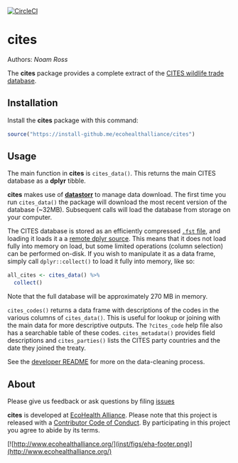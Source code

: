 
<!-- README.md is generated from README.Rmd. Please edit that file -->

[![CircleCI](https://circleci.com/gh/ecohealthalliance/cites.svg?style=shield)](https://circleci.com/gh/ecohealthalliance/cites)

# cites

Authors: *Noam Ross*

The **cites** package provides a complete extract of the [CITES wildlife
trade database](https://trade.cites.org/).

## Installation

Install the **cites** package with this command:

``` r
source("https://install-github.me/ecohealthalliance/cites")
```

## Usage

The main function in **cites** is `cites_data()`. This returns the main
CITES database as a **dplyr** tibble.

**cites** makes use of
[**datastorr**](https://github.com/ropenscilabs/datastorr) to manage
data download. The first time you run `cites_data()` the package will
download the most recent version of the database (~32MB). Subsequent
calls will load the database from storage on your computer.

The CITES database is stored as an efficiently compressed [`.fst`
file](https://github.com/fstpackage/fst), and loading it loads it a a
[remote dplyr source](https://github.com/krlmlr/fstplyr). This means
that it does not load fully into memory on load, but some limited operations
(column selection) can be performed on-disk. If you wish to manipulate it as a data frame,
simply call `dplyr::collect()` to load it fully into memory, like so:

``` r
all_cites <- cites_data() %>% 
  collect()
```

Note that the full database will be approximately 270 MB in memory.

`cites_codes()` returns a data frame with descriptions of the codes in
the various columns of `cites_data()`. This is useful for lookup or
joining with the main data for more descriptive outputs. The
`?cites_code` help file also has a searchable table of these codes.
`cites_metadata()` provides field descriptions and `cites_parties()`
lists the CITES party countries and the date they joined the treaty.

See the [developer
README](https://github.com/ecohealthalliance/cites/tree/master/data-raw/README.md)
for more on the data-cleaning process.

## About

Please give us feedback or ask questions by filing
[issues](https://github.com/ecohealthalliance/cites/issues)

**cites** is developed at [EcoHealth
Alliance](https://github.com/ecohealthalliance). Please note that this
project is released with a [Contributor Code of
Conduct](CODE_OF_CONDUCT.md). By participating in this project you agree
to abide by its
terms.

[![http://www.ecohealthalliance.org/](inst/figs/eha-footer.png)](http://www.ecohealthalliance.org/)
